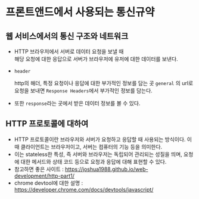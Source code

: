 # 프론트앤드에서 사용되는 통신규약
## 웹 서비스에서의 통신 구조와 네트워크
- HTTP 브라우저에서 서버로 데이터 요청을 보낼 때   
해당 요청에 대한 응답으로 서버가 브라우저에 유저에 대한 데이터를 보낸다.
- `header` 
      
    http의 해더, 특정 요청이나 응답에 대한 부가적인 정보를 담는 곳
    `general` 의 url로 요청을 보내면  `Response Headers`에서 부가적인 정보를 담는다.
- 또한 `response`라는 곳에서 받은 데이터 정보를 볼 수 있다.

## HTTP 프로토콜에 대하여
- HTTP 프로토콜이란 브라우저와 서버가 요청하고 응답할 때 사용되는 방식이다.
이때 클라이언트는 브라우저이고, 서버는 컴퓨터의 기능 등을 의미한다.
- 이는 stateless한 특성, 즉 서버와 브라우저는 독립되어 관리되는 성질을 띄며, 요청에 대한 메서드와 상태 코드 등으로 요청과 응답에 대해 표현할 수 있다.
- 참고하면 좋은 사이트 : https://joshua1988.github.io/web-development/http-part1/
- chrome devtool에 대한 설명 : https://developer.chrome.com/docs/devtools/javascript/